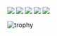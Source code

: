 ![](http://github-profile-summary-cards.vercel.app/api/cards/profile-details?username=kimdj2&theme=blueberry)
![](http://github-profile-summary-cards.vercel.app/api/cards/repos-per-language?username=kimdj2&theme=blueberry)
![](http://github-profile-summary-cards.vercel.app/api/cards/most-commit-language?username=kimdj2&theme=blueberry)
![](http://github-profile-summary-cards.vercel.app/api/cards/stats?username=kimdj2&theme=blueberry)
![](http://github-profile-summary-cards.vercel.app/api/cards/productive-time?username=kimdj2&theme=blueberry&utcOffset=9)

![trophy](https://github-profile-trophy.vercel.app/?username=kimdj2&theme=blueberry)
